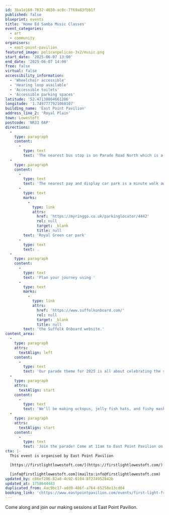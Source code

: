 ```yaml
---
id: 3ba1e160-7632-4650-ac0c-7f69a83fbb1f
published: false
blueprint: events
title: 'Home Ed Samba Music Classes'
event_categories:
  - art
  - community
organisers:
  - east-point-pavilion
featured_image: pelicanpelican-3x2/music.png
start_date: '2025-06-07 13:00'
end_date: '2025-06-07 14:00'
free: false
virtual: false
accessibility_information:
  - 'Wheelchair accessible'
  - 'Hearing loop available'
  - 'Accessible toilets'
  - 'Accessible parking spaces'
latitude: '52.47138864661286'
longitude: '1.7497777921068107'
building_name: 'East Point Pavilion'
address_line_2: 'Royal Plain'
town: Lowestoft
postcode: 'NR33 0AP'
directions:
  -
    type: paragraph
    content:
      -
        type: text
        text: 'The nearest bus stop is on Parade Road North which is a three minute walk from East Point Pavilion. There is a selection of buses which connect us to the town centre for example, No X2, X22 and 109.'
  -
    type: paragraph
    content:
      -
        type: text
        text: 'The nearest pay and display car park is a minute walk away at '
      -
        type: text
        marks:
          -
            type: link
            attrs:
              href: 'https://myringgo.co.uk/parkinglocator/4442'
              rel: null
              target: _blank
              title: null
        text: 'Royal Green car park'
      -
        type: text
        text: .
  -
    type: paragraph
    content:
      -
        type: text
        text: 'Plan your journey using '
      -
        type: text
        marks:
          -
            type: link
            attrs:
              href: 'https://www.suffolkonboard.com/'
              rel: null
              target: _blank
              title: null
        text: 'the Suffolk Onboard website.'
content_area:
  -
    type: paragraph
    attrs:
      textAlign: left
    content:
      -
        type: text
        text: 'Our parade theme for 2025 is all about celebrating the salty brine right here in Lowestoft. We will be visiting local schools looking at the Five Layers of the Sea and we’d love to see you at our community open events - First Light Fridays - where you can create a sea creature to use in our opening parade.'
  -
    type: paragraph
    attrs:
      textAlign: start
    content:
      -
        type: text
        text: 'We’ll be making octopus, jelly fish hats, and fishy masks to wear in the parade.'
  -
    type: paragraph
    attrs:
      textAlign: start
    content:
      -
        type: text
        text: 'Join the parade! Come at 11am to East Point Pavilion on 21 June and and tag along - Dress to impress!'
cta: |-
  This event is organised by East Point Pavilion

  [https://firstlightlowestoft.com/](https://firstlightlowestoft.com/)

  [info@firstlightlowestoft.com](mailto:info@firstlightlowestoft.com)
updated_by: c86ef296-82a8-4c92-8104-8f274952842b
updated_at: 1758644483
duplicated_from: 4ac9bc17-add9-486f-a764-65258e13cd04
booking_link: 'chttps://www.eastpointpavilion.com/events/first-light-fridays-f7679-6bdst'
---
```

Come along and join our making sessions at East Point Pavilion.